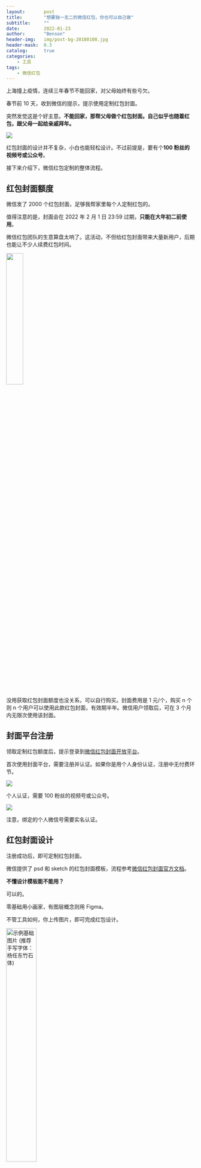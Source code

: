 ```yaml
---
layout:       post
title:        "想要独一无二的微信红包，你也可以自己做"
subtitle:     ""
date:         2022-01-23
author:       "Benson"
header-img:   img/post-bg-20180108.jpg
header-mask:  0.3
catalog:      true
categories:
    - 工具
tags:
    - 微信红包
---
```


上海撞上疫情，连续三年春节不能回家，对父母始终有些亏欠。

春节前 10 天，收到微信的提示，提示使用定制红包封面。

突然发觉这是个好主意。**不能回家，那帮父母做个红包封面。自己似乎也随着红包，跟父母一起给亲戚拜年。**

![](http://tc.seoipo.com/2022-05-05-16-09-01.png)

红包封面的设计并不复杂，小白也能轻松设计。不过前提是，要有个**100 粉丝的视频号或公众号**。

接下来介绍下，微信红包定制的整体流程。

## 红包封面额度

微信发了 2000 个红包封面，足够我帮家里每个人定制红包的。

值得注意的是，封面会在 2022 年 2 月 1 日 23:59 过期，**只能在大年初二前使用**。

微信红包团队的生意算盘太响了。这活动，不但给红包封面带来大量新用户，后期也能让不少人续费红包时间。

<img src="http://tc.seoipo.com/2022-05-05-16-09-18.png" width="30%">

没用获取红包封面额度也没关系，可以自行购买。封面费用是 1 元/个，购买 n 个则 n 个用户可以使用此款红包封面，有效期半年。微信用户领取后，可在 3 个月内无限次使用该封面。

## 封面平台注册

领取定制红包额度后，提示登录到[微信红包封面开放平台](https://cover.weixin.qq.com/)。

首次使用封面平台，需要注册并认证。如果你是用个人身份认证，注册中无付费环节。

![](http://tc.seoipo.com/2022-05-05-16-09-39.png)

个人认证，需要 100 粉丝的视频号或公众号。

![](http://tc.seoipo.com/2022-05-05-16-09-52.png)

注意，绑定的个人微信号需要实名认证。

## 红包封面设计

注册成功后，即可定制红包封面。

微信提供了 psd 和 sketch 的红包封面模板，流程参考[微信红包封面官方文档](https://cover.weixin.qq.com/cgi-bin/mmcover-bin/readtemplate?t=page/index#/doc?page=design&index=-1)。

**不懂设计模板能不能用？**

可以的。

零基础用小画家，有图层概念则用 Figma。

不管工具如何，你上传图片，即可完成红包设计。

<img src="http://tc.seoipo.com/2022-05-05-16-10-07.png" alt="示例基础图片 (推荐手写字体：杨任东竹石体)" width="40%">

图片不要使用网络创作，涉及版权容易被驳回。

## 封面注意事项

1. 红包封面会展示公众号名称和头像。**名称一年可修改两次，头像一个月可申请修改 5 次**。我提交的是无关名字，也通过了。
2. 红包审核需要 3 个工作日，距离春节也已经很近了。如果你想在春节使用定制红包，尽快申请审核三个红包封面，避免最后关头未通过。
3. 如果微信红包封面中出现肖像，需要授权。不过，我提交的全家福拜年红包通过了。

   ![](http://tc.seoipo.com/2022-05-05-16-10-58.png)
